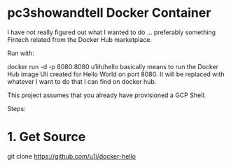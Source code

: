 # pc3showandtell Docker Container

I have not really figured out what I wanted to do ... preferably something Fintech related from the Docker Hub marketplace.

Run with:

docker run -d -p 8080:8080 u1ih/hello
basically means to run the Docker Hub image Uli created for Hello World on port 8080. It will be replaced with whatever I want to do that I can find on docker hub.

This project assumes that you already have provisioned a GCP Shell.

Steps:
# 1. Get Source

git clone https://github.com/u1i/docker-hello




